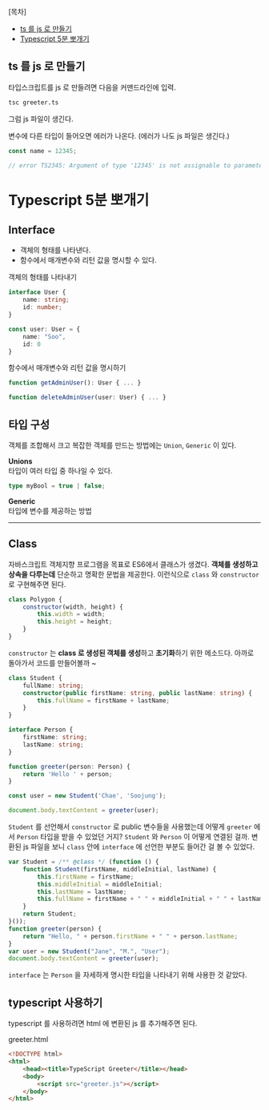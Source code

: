 [목차]
- [ts 를 js 로 만들기](#ts-를-js-로-만들기)
- [Typescript 5분 뽀개기](#Typescript-5분-뽀개기)

## ts 를 js 로 만들기
타입스크립트를 js 로 만들려면 다음을 커맨드라인에 입력.
```cmd
tsc greeter.ts
```
그럼 js 파일이 생긴다.


변수에 다른 타입이 들어오면 에러가 나온다.
(에러가 나도 js 파일은 생긴다.)

```ts
const name = 12345;

// error TS2345: Argument of type '12345' is not assignable to parameter of type 'string'.
```

# Typescript 5분 뽀개기

## Interface
- 객체의 형태를 나타낸다.
- 함수에서 매개변수와 리턴 값을 명시할 수 있다.

객체의 형태를 나타내기
```ts
interface User {
    name: string;
    id: number;
}

const user: User = {
    name: "Soo",
    id: 0
}
```

함수에서 매개변수와 리턴 값을 명시하기
```ts
function getAdminUser(): User { ... }

function deleteAdminUser(user: User) { ... }
```

## 타입 구성
객체를 조합해서 크고 복잡한 객체를 만드는 방법에는 `Union`, `Generic` 이 있다.

**Unions**<br/>
타입이 여러 타입 중 하나일 수 있다.
```ts
type myBool = true | false;
```

**Generic**<br/>
타입에 변수를 제공하는 방법

---

## Class
자바스크립트 객체지향 프로그램을 목표로 ES6에서 클래스가 생겼다.
**객체를 생성하고 상속을 다루는데** 단순하고 명확한 문법을 제공한다.
이런식으로 `class` 와 `constructor` 로 구현해주면 된다.
```js
class Polygon {
    constructor(width, height) {
        this.width = width;
        this.height = height;
    }
}
```
`constructor` 는 **class 로 생성된 객체를 생성**하고 **초기화**하기 위한 메소드다.
아까로 돌아가서 코드를 만들어볼까 ~

```ts
class Student {
    fullName: string;
    constructor(public firstName: string, public lastName: string) {
        this.fullName = firstName + lastName;
    }
}

interface Person {
    firstName: string;
    lastName: string;
}

function greeter(person: Person) {
    return 'Hello ' + person;
}

const user = new Student('Chae', 'Soojung');

document.body.textContent = greeter(user);
```

`Student` 를 선언해서 `constructor` 로 public 변수들을 사용했는데
어떻게 `greeter` 에서 `Person` 타입을 받을 수 있었던 거지?
`Student` 와 `Person` 이 어떻게 연결된 걸까. 변환된 js 파일을 보니 `class` 안에 `interface` 에 선언한 부분도 들어간 걸 볼 수 있었다.

```js
var Student = /** @class */ (function () {
    function Student(firstName, middleInitial, lastName) {
        this.firstName = firstName;
        this.middleInitial = middleInitial;
        this.lastName = lastName;
        this.fullName = firstName + " " + middleInitial + " " + lastName;
    }
    return Student;
}());
function greeter(person) {
    return "Hello, " + person.firstName + " " + person.lastName;
}
var user = new Student("Jane", "M.", "User");
document.body.textContent = greeter(user);
```

`interface` 는 `Person` 을 자세하게 명시한 타입을 나타내기 위해 사용한 것 같았다.

## typescript 사용하기
typescript 를 사용하려면 html 에 변환된 js 를 추가해주면 된다.

greeter.html
```html
<!DOCTYPE html>
<html>
    <head><title>TypeScript Greeter</title></head>
    <body>
        <script src="greeter.js"></script>
    </body>
</html>
```



